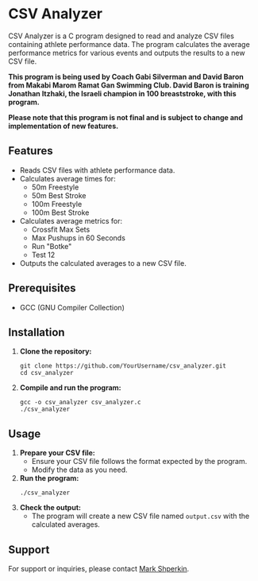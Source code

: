 <!DOCTYPE html>
<html lang="en">
<head>
  <meta charset="UTF-8">
  <meta name="viewport" content="width=device-width, initial-scale=1.0">
</head>
<body>

  <h1>CSV Analyzer</h1>

  <p>CSV Analyzer is a C program designed to read and analyze CSV files containing athlete performance data. The program calculates the average performance metrics for various events and outputs the results to a new CSV file.</p>
  <p><strong>This program is being used by Coach Gabi Silverman and David Baron from Makabi Marom Ramat Gan Swimming Club. David Baron is training Jonathan Itzhaki, the Israeli champion in 100 breaststroke, with this program.</strong></p>
  <p><strong>Please note that this program is not final and is subject to change and implementation of new features.</strong></p>

  <h2>Features</h2>
  <ul>
    <li>Reads CSV files with athlete performance data.</li>
    <li>Calculates average times for:
      <ul>
        <li>50m Freestyle</li>
        <li>50m Best Stroke</li>
        <li>100m Freestyle</li>
        <li>100m Best Stroke</li>
      </ul>
    </li>
    <li>Calculates average metrics for:
      <ul>
        <li>Crossfit Max Sets</li>
        <li>Max Pushups in 60 Seconds</li>
        <li>Run "Botke"</li>
        <li>Test 12</li>
      </ul>
    </li>
    <li>Outputs the calculated averages to a new CSV file.</li>
  </ul>

  <h2>Prerequisites</h2>
  <ul>
    <li>GCC (GNU Compiler Collection)</li>
  </ul>

  <h2>Installation</h2>
  <ol>
    <li><strong>Clone the repository:</strong>
      <pre><code>git clone https://github.com/YourUsername/csv_analyzer.git
cd csv_analyzer</code></pre>
    </li>
    <li><strong>Compile and run the program:</strong>
      <pre><code>gcc -o csv_analyzer csv_analyzer.c
./csv_analyzer</code></pre>
    </li>
  </ol>

  <h2>Usage</h2>
  <ol>
    <li><strong>Prepare your CSV file:</strong>
      <ul>
        <li>Ensure your CSV file follows the format expected by the program.</li>
        <li>Modify the data as you need.</li>
      </ul>
    </li>
    <li><strong>Run the program:</strong>
      <pre><code>./csv_analyzer</code></pre>
    </li>
    <li><strong>Check the output:</strong>
      <ul>
        <li>The program will create a new CSV file named <code>output.csv</code> with the calculated averages.</li>
      </ul>
    </li>
  </ol>

  <h2>Support</h2>
  <p>For support or inquiries, please contact <a href="mailto:markshperkin1@gmail.com">Mark Shperkin</a>.</p>

</body>
</html>

